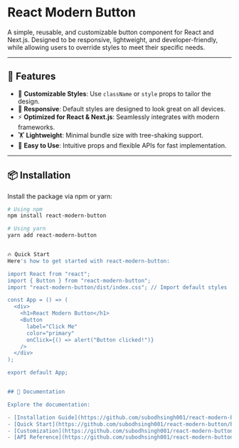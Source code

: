 # React Modern Button

A simple, reusable, and customizable button component for React and Next.js. Designed to be responsive, lightweight, and developer-friendly, while allowing users to override styles to meet their specific needs.

---

## 🚀 Features
- 🌟 **Customizable Styles**: Use `className` or `style` props to tailor the design.
- 📱 **Responsive**: Default styles are designed to look great on all devices.
- ⚡ **Optimized for React & Next.js**: Seamlessly integrates with modern frameworks.
- 🏋️ **Lightweight**: Minimal bundle size with tree-shaking support.
- 🔧 **Easy to Use**: Intuitive props and flexible APIs for fast implementation.

---

## 📦 Installation

Install the package via npm or yarn:

```bash
# Using npm
npm install react-modern-button

# Using yarn
yarn add react-modern-button


🔥 Quick Start
Here's how to get started with react-modern-button:

import React from "react";
import { Button } from "react-modern-button";
import "react-modern-button/dist/index.css"; // Import default styles

const App = () => (
  <div>
    <h1>React Modern Button</h1>
    <Button
      label="Click Me"
      color="primary"
      onClick={() => alert("Button clicked!")}
    />
  </div>
);

export default App;


## 📖 Documentation

Explore the documentation:

- [Installation Guide](https://github.com/subodhsingh001/react-modern-button/blob/main/docs/installation.md)
- [Quick Start](https://github.com/subodhsingh001/react-modern-button/blob/main/docs/quick-start.md)
- [Customization](https://github.com/subodhsingh001/react-modern-button/blob/main/docs/customization.md)
- [API Reference](https://github.com/subodhsingh001/react-modern-button/blob/main/docs/dynamic.md)


